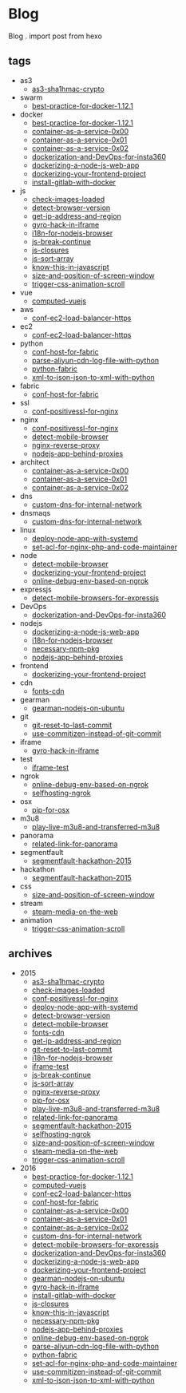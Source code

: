 # Blog

Blog . import post from hexo

## tags

- as3 
  - [as3-sha1hmac-crypto](posts/as3-sha1hmac-crypto.md) 
- swarm 
  - [best-practice-for-docker-1.12.1](posts/best-practice-for-docker-1.12.1.md) 
- docker 
  - [best-practice-for-docker-1.12.1](posts/best-practice-for-docker-1.12.1.md) 
  - [container-as-a-service-0x00](posts/container-as-a-service-0x00.md) 
  - [container-as-a-service-0x01](posts/container-as-a-service-0x01.md) 
  - [container-as-a-service-0x02](posts/container-as-a-service-0x02.md) 
  - [dockerization-and-DevOps-for-insta360](posts/dockerization-and-DevOps-for-insta360.md) 
  - [dockerizing-a-node-js-web-app](posts/dockerizing-a-node-js-web-app.md) 
  - [dockerizing-your-frontend-project](posts/dockerizing-your-frontend-project.md) 
  - [install-gitlab-with-docker](posts/install-gitlab-with-docker.md) 
- js 
  - [check-images-loaded](posts/check-images-loaded.md) 
  - [detect-browser-version](posts/detect-browser-version.md) 
  - [get-ip-address-and-region](posts/get-ip-address-and-region.md) 
  - [gyro-hack-in-iframe](posts/gyro-hack-in-iframe.md) 
  - [i18n-for-nodejs-browser](posts/i18n-for-nodejs-browser.md) 
  - [js-break-continue](posts/js-break-continue.md) 
  - [js-closures](posts/js-closures.md) 
  - [js-sort-array](posts/js-sort-array.md) 
  - [know-this-in-javascript](posts/know-this-in-javascript.md) 
  - [size-and-position-of-screen-window](posts/size-and-position-of-screen-window.md) 
  - [trigger-css-animation-scroll](posts/trigger-css-animation-scroll.md) 
- vue 
  - [computed-vuejs](posts/computed-vuejs.md) 
- aws 
  - [conf-ec2-load-balancer-https](posts/conf-ec2-load-balancer-https.md) 
- ec2 
  - [conf-ec2-load-balancer-https](posts/conf-ec2-load-balancer-https.md) 
- python 
  - [conf-host-for-fabric](posts/conf-host-for-fabric.md) 
  - [parse-aliyun-cdn-log-file-with-python](posts/parse-aliyun-cdn-log-file-with-python.md) 
  - [python-fabric](posts/python-fabric.md) 
  - [xml-to-json-json-to-xml-with-python](posts/xml-to-json-json-to-xml-with-python.md) 
- fabric 
  - [conf-host-for-fabric](posts/conf-host-for-fabric.md) 
- ssl 
  - [conf-positivessl-for-nginx](posts/conf-positivessl-for-nginx.md) 
- nginx 
  - [conf-positivessl-for-nginx](posts/conf-positivessl-for-nginx.md) 
  - [detect-mobile-browser](posts/detect-mobile-browser.md) 
  - [nginx-reverse-proxy](posts/nginx-reverse-proxy.md) 
  - [nodejs-app-behind-proxies](posts/nodejs-app-behind-proxies.md) 
- architect 
  - [container-as-a-service-0x00](posts/container-as-a-service-0x00.md) 
  - [container-as-a-service-0x01](posts/container-as-a-service-0x01.md) 
  - [container-as-a-service-0x02](posts/container-as-a-service-0x02.md) 
- dns 
  - [custom-dns-for-internal-network](posts/custom-dns-for-internal-network.md) 
- dnsmaqs 
  - [custom-dns-for-internal-network](posts/custom-dns-for-internal-network.md) 
- linux 
  - [deploy-node-app-with-systemd](posts/deploy-node-app-with-systemd.md) 
  - [set-acl-for-nginx-php-and-code-maintainer](posts/set-acl-for-nginx-php-and-code-maintainer.md) 
- node 
  - [detect-mobile-browser](posts/detect-mobile-browser.md) 
  - [dockerizing-your-frontend-project](posts/dockerizing-your-frontend-project.md) 
  - [online-debug-env-based-on-ngrok](posts/online-debug-env-based-on-ngrok.md) 
- expressjs 
  - [detect-mobile-browsers-for-expressjs](posts/detect-mobile-browsers-for-expressjs.md) 
- DevOps 
  - [dockerization-and-DevOps-for-insta360](posts/dockerization-and-DevOps-for-insta360.md) 
- nodejs 
  - [dockerizing-a-node-js-web-app](posts/dockerizing-a-node-js-web-app.md) 
  - [i18n-for-nodejs-browser](posts/i18n-for-nodejs-browser.md) 
  - [necessary-npm-pkg](posts/necessary-npm-pkg.md) 
  - [nodejs-app-behind-proxies](posts/nodejs-app-behind-proxies.md) 
- frontend 
  - [dockerizing-your-frontend-project](posts/dockerizing-your-frontend-project.md) 
- cdn 
  - [fonts-cdn](posts/fonts-cdn.md) 
- gearman 
  - [gearman-nodejs-on-ubuntu](posts/gearman-nodejs-on-ubuntu.md) 
- git 
  - [git-reset-to-last-commit](posts/git-reset-to-last-commit.md) 
  - [use-commitizen-instead-of-git-commit](posts/use-commitizen-instead-of-git-commit.md) 
- iframe 
  - [gyro-hack-in-iframe](posts/gyro-hack-in-iframe.md) 
- test 
  - [iframe-test](posts/iframe-test.md) 
- ngrok 
  - [online-debug-env-based-on-ngrok](posts/online-debug-env-based-on-ngrok.md) 
  - [selfhosting-ngrok](posts/selfhosting-ngrok.md) 
- osx 
  - [pip-for-osx](posts/pip-for-osx.md) 
- m3u8 
  - [play-live-m3u8-and-transferred-m3u8](posts/play-live-m3u8-and-transferred-m3u8.md) 
- panorama 
  - [related-link-for-panorama](posts/related-link-for-panorama.md) 
- segmentfault 
  - [segmentfault-hackathon-2015](posts/segmentfault-hackathon-2015.md) 
- hackathon 
  - [segmentfault-hackathon-2015](posts/segmentfault-hackathon-2015.md) 
- css 
  - [size-and-position-of-screen-window](posts/size-and-position-of-screen-window.md) 
- stream 
  - [steam-media-on-the-web](posts/steam-media-on-the-web.md) 
- animation 
  - [trigger-css-animation-scroll](posts/trigger-css-animation-scroll.md) 


## archives

- 2015 
  - [as3-sha1hmac-crypto](posts/as3-sha1hmac-crypto.md) 
  - [check-images-loaded](posts/check-images-loaded.md) 
  - [conf-positivessl-for-nginx](posts/conf-positivessl-for-nginx.md) 
  - [deploy-node-app-with-systemd](posts/deploy-node-app-with-systemd.md) 
  - [detect-browser-version](posts/detect-browser-version.md) 
  - [detect-mobile-browser](posts/detect-mobile-browser.md) 
  - [fonts-cdn](posts/fonts-cdn.md) 
  - [get-ip-address-and-region](posts/get-ip-address-and-region.md) 
  - [git-reset-to-last-commit](posts/git-reset-to-last-commit.md) 
  - [i18n-for-nodejs-browser](posts/i18n-for-nodejs-browser.md) 
  - [iframe-test](posts/iframe-test.md) 
  - [js-break-continue](posts/js-break-continue.md) 
  - [js-sort-array](posts/js-sort-array.md) 
  - [nginx-reverse-proxy](posts/nginx-reverse-proxy.md) 
  - [pip-for-osx](posts/pip-for-osx.md) 
  - [play-live-m3u8-and-transferred-m3u8](posts/play-live-m3u8-and-transferred-m3u8.md) 
  - [related-link-for-panorama](posts/related-link-for-panorama.md) 
  - [segmentfault-hackathon-2015](posts/segmentfault-hackathon-2015.md) 
  - [selfhosting-ngrok](posts/selfhosting-ngrok.md) 
  - [size-and-position-of-screen-window](posts/size-and-position-of-screen-window.md) 
  - [steam-media-on-the-web](posts/steam-media-on-the-web.md) 
  - [trigger-css-animation-scroll](posts/trigger-css-animation-scroll.md) 
- 2016 
  - [best-practice-for-docker-1.12.1](posts/best-practice-for-docker-1.12.1.md) 
  - [computed-vuejs](posts/computed-vuejs.md) 
  - [conf-ec2-load-balancer-https](posts/conf-ec2-load-balancer-https.md) 
  - [conf-host-for-fabric](posts/conf-host-for-fabric.md) 
  - [container-as-a-service-0x00](posts/container-as-a-service-0x00.md) 
  - [container-as-a-service-0x01](posts/container-as-a-service-0x01.md) 
  - [container-as-a-service-0x02](posts/container-as-a-service-0x02.md) 
  - [custom-dns-for-internal-network](posts/custom-dns-for-internal-network.md) 
  - [detect-mobile-browsers-for-expressjs](posts/detect-mobile-browsers-for-expressjs.md) 
  - [dockerization-and-DevOps-for-insta360](posts/dockerization-and-DevOps-for-insta360.md) 
  - [dockerizing-a-node-js-web-app](posts/dockerizing-a-node-js-web-app.md) 
  - [dockerizing-your-frontend-project](posts/dockerizing-your-frontend-project.md) 
  - [gearman-nodejs-on-ubuntu](posts/gearman-nodejs-on-ubuntu.md) 
  - [gyro-hack-in-iframe](posts/gyro-hack-in-iframe.md) 
  - [install-gitlab-with-docker](posts/install-gitlab-with-docker.md) 
  - [js-closures](posts/js-closures.md) 
  - [know-this-in-javascript](posts/know-this-in-javascript.md) 
  - [necessary-npm-pkg](posts/necessary-npm-pkg.md) 
  - [nodejs-app-behind-proxies](posts/nodejs-app-behind-proxies.md) 
  - [online-debug-env-based-on-ngrok](posts/online-debug-env-based-on-ngrok.md) 
  - [parse-aliyun-cdn-log-file-with-python](posts/parse-aliyun-cdn-log-file-with-python.md) 
  - [python-fabric](posts/python-fabric.md) 
  - [set-acl-for-nginx-php-and-code-maintainer](posts/set-acl-for-nginx-php-and-code-maintainer.md) 
  - [use-commitizen-instead-of-git-commit](posts/use-commitizen-instead-of-git-commit.md) 
  - [xml-to-json-json-to-xml-with-python](posts/xml-to-json-json-to-xml-with-python.md) 
